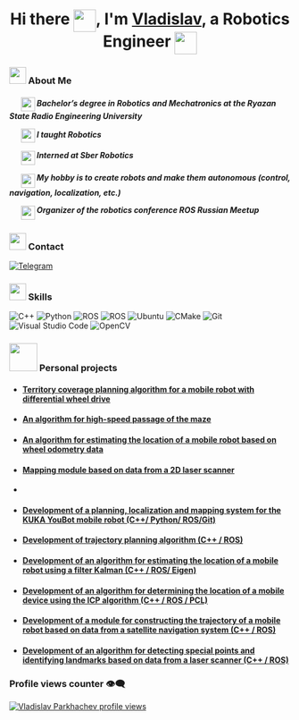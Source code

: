 <h1 align="center"> 
 Hi there <img align="top" src="https://github.com/user-attachments/assets/0e71cd88-b0c1-49dc-ab50-de9b6adf41ce" width="40"/>, 
 I'm <a href="https://github.com/vladislav-parkhachev"> Vladislav</a>, a Robotics Engineer
 <img align="top" src="https://github.com/user-attachments/assets/b3872430-42db-48ee-b162-4aadda094796" width="40"/>
</h1>

<h3> 
 <img align="bottom" src="https://github.com/user-attachments/assets/c6cc0fa0-2da1-4e64-9c69-dae29a2d6497" width="30" /> About Me 
</h3>

<h5>
 <p> &ensp; &ensp; <img align="center" src="https://github.com/user-attachments/assets/1e4488a8-bfbc-4cb4-85fd-0099a2957a07" width="25" /> Bachelor’s degree in Robotics and Mechatronics at the Ryazan State Radio Engineering University </p>
 <p> &ensp; &ensp; <img align="center" src="https://github.com/user-attachments/assets/6b7ae4a3-5047-45ae-b7ac-1b2120b00a85" width="25" /> I taught Robotics </p>
 <p> &ensp; &ensp; <img align="middle" src="https://github.com/user-attachments/assets/3f4e9e5b-4e62-4d97-9e56-5285f0b6e6fd" width="25" /> Interned at Sber Robotics </p>
 <p> &ensp; &ensp; <img align="middle" src="https://github.com/user-attachments/assets/b3872430-42db-48ee-b162-4aadda094796" width="25" /> My hobby is to create robots and make them autonomous (control, navigation, localization, etc.) </p>
 <p> &ensp; &ensp; <img align="middle" src="https://github.com/user-attachments/assets/881dd552-8d18-43d0-aaad-63deb766b7e1" width="25" /> Organizer of the robotics conference ROS Russian Meetup </p>
</h5>

<h3> 
 <img align="bottom" src="https://github.com/user-attachments/assets/1b937da2-5629-47da-92b1-368dffeb3e05" width="30" /> Contact 
</h3>

[![Telegram](https://img.shields.io/badge/Telegram-2CA5E0?style=for-the-badge&logo=telegram&logoColor=white)](https://t.me/VladislavParckachev)

<h3> 
 <img align="bottom" src="https://github.com/user-attachments/assets/468ecdb9-7039-4edf-a385-582c0a42d477" width="30" /> Skills 
</h3>

![C++](https://img.shields.io/badge/-C++-090909?style=for-the-badge&logo=C%2b%2b&logoColor=6296CC)
![Python](https://img.shields.io/badge/python-090909?style=for-the-badge&logo=python&logoColor=ffdd54)
![ROS](https://img.shields.io/badge/ros-090909?style=for-the-badge&logo=ros&logoColor=6296CC)
![ROS](https://img.shields.io/badge/ros2-090909?style=for-the-badge&logo=ros&logoColor=6296CC)
![Ubuntu](https://img.shields.io/badge/Ubuntu-090909?style=for-the-badge&logo=ubuntu&logoColor=orange)
![CMake](https://img.shields.io/badge/CMake-090909?style=for-the-badge&logo=cmake&logoColor=green)
![Git](https://img.shields.io/badge/git-090909?style=for-the-badge&logo=git&logoColor=orange)
![Visual Studio Code](https://img.shields.io/badge/Visual%20Studio%20Code-090909?style=for-the-badge&logo=visual-studio-code&logoColor=blue)
![OpenCV](https://img.shields.io/badge/opencv-090909?style=for-the-badge&logo=opencv&logoColor=green)

<h3> 
 <img align="bottom" src="https://github.com/user-attachments/assets/2067859c-7480-4d57-957b-dd99e19b002f" width="50" /> Personal projects 
</h3>

 * #### [Territory coverage planning algorithm for a mobile robot with differential wheel drive](https://github.com/vladislav-parkhachev/turtlebot3)
 * #### [An algorithm for high-speed passage of the maze](https://github.com/vladislav-parkhachev/mtsTrueTechChamp)
 * #### [An algorithm for estimating the location of a mobile robot based on wheel odometry data](https://github.com/vladislav-parkhachev/differential_drive_odometry_ros)
 * #### [Mapping module based on data from a 2D laser scanner](https://github.com/vladislav-parkhachev/mapping)
 * 
   
 * #### [Development of a planning, localization and mapping system for the KUKA YouBot mobile robot (C++/ Python/ ROS/Git)]()
 * #### [Development of trajectory planning algorithm (C++ / ROS)]()
 * #### [Development of an algorithm for estimating the location of a mobile robot using a filter Kalman (C++ / ROS/ Eigen)]()
 * #### [Development of an algorithm for determining the location of a mobile device using the ICP algorithm (C++ / ROS / PCL)]()
 * #### [Development of a module for constructing the trajectory of a mobile robot based on data from a satellite navigation system (C++ / ROS)]()
 * #### [Development of an algorithm for detecting special points and identifying landmarks based on data from a laser scanner (C++ / ROS)]()

### Profile views counter 👁️‍🗨️
[![Vladislav Parkhachev profile views](https://u8views.com/api/v1/github/profiles/121711583/views/day-week-month-total-count.svg)](https://u8views.com/github/vladislav-parkhachev)
